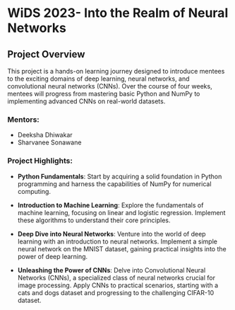 # WiDS 2023- Into the Realm of Neural Networks

## Project Overview

This project is a hands-on learning journey designed to introduce mentees to the exciting domains of deep learning, neural networks, and convolutional neural networks (CNNs). Over the course of four weeks, mentees will progress from mastering basic Python and NumPy to implementing advanced CNNs on real-world datasets.

### Mentors:
- Deeksha Dhiwakar
- Sharvanee Sonawane

### Project Highlights:

- **Python Fundamentals**: Start by acquiring a solid foundation in Python programming and harness the capabilities of NumPy for numerical computing.

- **Introduction to Machine Learning**: Explore the fundamentals of machine learning, focusing on linear and logistic regression. Implement these algorithms to understand their core principles.

- **Deep Dive into Neural Networks**: Venture into the world of deep learning with an introduction to neural networks. Implement a simple neural network on the MNIST dataset, gaining practical insights into the power of deep learning.

- **Unleashing the Power of CNNs**: Delve into Convolutional Neural Networks (CNNs), a specialized class of neural networks crucial for image processing. Apply CNNs to practical scenarios, starting with a cats and dogs dataset and progressing to the challenging CIFAR-10 dataset.
